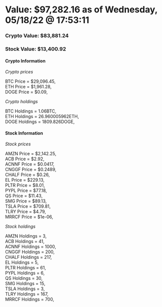 # Value: $97,282.16 as of Wednesday, 05/18/22 @ 17:53:11 

### Crypto Value: $83,881.24

### Stock Value: $13,400.92

#### Crypto Information 
*Crypto prices* 

BTC Price = $29,096.45,  
ETH Price = $1,961.28,  
DOGE Price = $0.09,  


*Crypto holdings* 

BTC Holdings = 1.06BTC,  
ETH Holdings = 26.960005962ETH,  
DOGE Holdings = 1809.826DOGE,  


#### Stock Information 

*Stock prices* 

AMZN Price = $2,142.25,  
ACB Price = $2.92,  
ACNNF Price = $0.0417,  
CNGGF Price = $0.2489,  
CHALF Price = $0.26,  
EL Price = $229.13,  
PLTR Price = $8.01,  
PYPL Price = $77.18,  
QS Price = $11.43,  
SMG Price = $89.13,  
TSLA Price = $709.81,  
TLRY Price = $4.79,  
MRRCF Price = $1e-06,  


*Stock holdings* 

AMZN Holdings = 3,  
ACB Holdings = 41,  
ACNNF Holdings = 1000,  
CNGGF Holdings = 200,  
CHALF Holdings = 217,  
EL Holdings = 5,  
PLTR Holdings = 61,  
PYPL Holdings = 6,  
QS Holdings = 30,  
SMG Holdings = 15,  
TSLA Holdings = 3,  
TLRY Holdings = 167,  
MRRCF Holdings = 700,  


